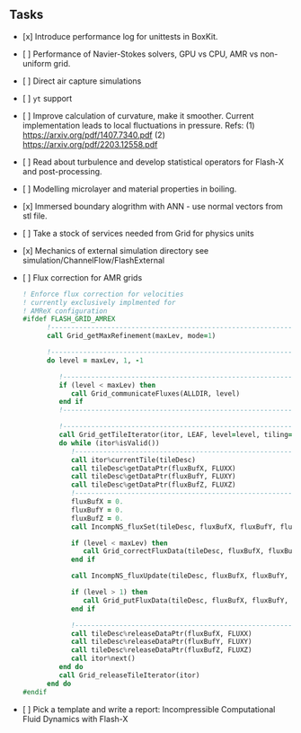 ## Tasks

- \[x\] Introduce performance log for unittests in BoxKit.

- \[ \] Performance of Navier-Stokes solvers, GPU vs CPU, AMR vs
  non-uniform grid.

- \[ \] Direct air capture simulations

- \[ \] `yt` support

- \[ \] Improve calculation of curvature, make it smoother. Current
  implementation leads to local fluctuations in pressure. Refs: 
  (1) https://arxiv.org/pdf/1407.7340.pdf (2) https://arxiv.org/pdf/2203.12558.pdf

- \[ \] Read about turbulence and develop statistical operators for Flash-X
  and post-processing.

- \[ \] Modelling microlayer and material properties in boiling.

- \[x\] Immersed boundary alogrithm with ANN - use normal vectors from stl
  file.

- \[ \] Take a stock of services needed from Grid for physics units

- \[x\] Mechanics of external simulation directory see simulation/ChannelFlow/FlashExternal

- \[ \] Flux correction for AMR grids
   ```fortran
   ! Enforce flux correction for velocities
   ! currently exclusively implmented for
   ! AMReX configuration
   #ifdef FLASH_GRID_AMREX
         !----------------------------------------------------------------
         call Grid_getMaxRefinement(maxLev, mode=1)

         !----------------------------------------------------------------
         do level = maxLev, 1, -1

            !----------------------------------------------------------------
            if (level < maxLev) then
               call Grid_communicateFluxes(ALLDIR, level)
            end if
            !----------------------------------------------------------------

            !----------------------------------------------------------------
            call Grid_getTileIterator(itor, LEAF, level=level, tiling=.FALSE.)
            do while (itor%isValid())
               !----------------------------------------------------------------
               call itor%currentTile(tileDesc)
               call tileDesc%getDataPtr(fluxBufX, FLUXX)
               call tileDesc%getDataPtr(fluxBufY, FLUXY)
               call tileDesc%getDataPtr(fluxBufZ, FLUXZ)
               !----------------------------------------------------------------
               fluxBufX = 0.
               fluxBufY = 0.
               fluxBufZ = 0.
               call IncompNS_fluxSet(tileDesc, fluxBufX, fluxBufY, fluxBufZ, tileDesc%limits(LOW, :))

               if (level < maxLev) then
                  call Grid_correctFluxData(tileDesc, fluxBufX, fluxBufY, fluxBufZ, tileDesc%limits(LOW, :))
               end if

               call IncompNS_fluxUpdate(tileDesc, fluxBufX, fluxBufY, fluxBufZ, tileDesc%limits(LOW, :))

               if (level > 1) then
                  call Grid_putFluxData(tileDesc, fluxBufX, fluxBufY, fluxBufZ, tileDesc%limits(LOW, :))
               end if

               !----------------------------------------------------------------
               call tileDesc%releaseDataPtr(fluxBufX, FLUXX)
               call tileDesc%releaseDataPtr(fluxBufY, FLUXY)
               call tileDesc%releaseDataPtr(fluxBufZ, FLUXZ)
               call itor%next()
            end do
            call Grid_releaseTileIterator(itor)
         end do 
   #endif
   ```

-  \[ \] Pick a template and write a report: Incompressible Computational Fluid Dynamics with Flash-X
